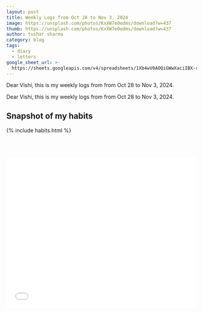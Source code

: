 ```yaml
---
layout: post
title: Weekly Logs from Oct 28 to Nov 3, 2024
image: https://unsplash.com/photos/KxXW7e0edms/download?w=437
thumb: https://unsplash.com/photos/KxXW7e0edms/download?w=437
author: tushar sharma
category: blog
tags:
  - diary
  - letters
google_sheet_url: >-
  https://sheets.googleapis.com/v4/spreadsheets/1Xb4wV0AOQiGWwXaciIBX-rkFebzg8DlAcRcClshyAnA/values/Habits!A305:T325?alt=json&key=AIzaSyCgYRKf_apK3TUSYGO9WhQ5dN-ukY4H0gw
---
```


Dear Vishi, this is my weekly logs from from Oct 28 to Nov 3, 2024.<!-- truncate_here -->

Dear Vishi, this is my weekly logs from from Oct 28 to Nov 3, 2024.

## Snapshot of my habits

{% include habits.html %}

<br/><br/>

<iframe
  id="dynamicIframe"
  style="position: relative; width: 100%; height: 400px;"
  src="{{ root_url }}/encrypted/{{ page.path | split:'/'  | last | replace: '.md' '' }}.html"
  frameborder="0"
  scrolling="no"
  allow="accelerometer; autoplay; encrypted-media; gyroscope; picture-in-picture"
  allowfullscreen
  title="Sample"
></iframe>

<script src="{{ root_url }}/js/resizeIframe.js"></script>